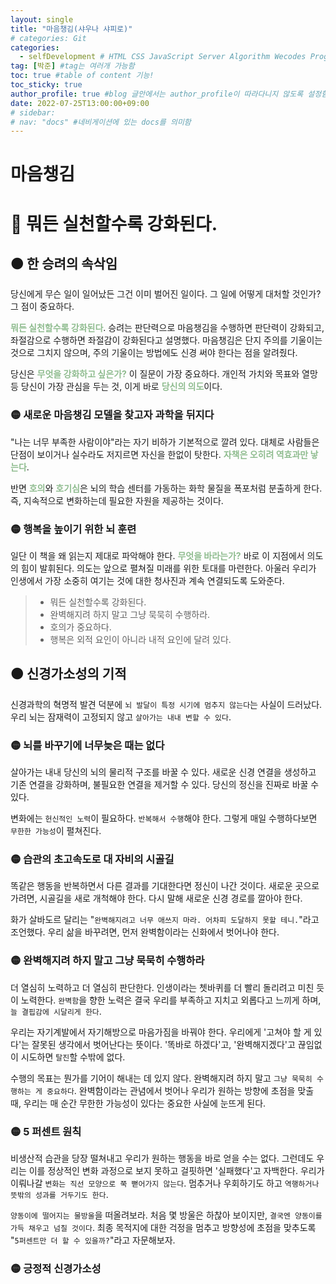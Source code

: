 ```yaml
---
layout: single
title: "마음챙김(샤우나 샤피로)"
# categories: Git
categories:
  - selfDevelopment # HTML CSS JavaScript Server Algorithm Wecodes Programmers CS Github Blog
tag: [박준] #tag는 여러개 가능함
toc: true #table of content 기능!
toc_sticky: true
author_profile: true #blog 글안에서는 author_profile이 따라다니지 않도록 설정함
date: 2022-07-25T13:00:00+09:00
# sidebar:
# nav: "docs" #네비게이션에 있는 docs를 의미함
---
```

<style>
.crimson {
  color: crimson;
  font-weight: bold;
}

.re {
  color: DarkSeaGreen;
  font-weight: bold;
}

.teal {
  color: teal;
  font-weight: bold;
}

.forestgreen {
  color: foresgreen;
  font-weight: bold;
}
</style>

# 마음챙김
# 🔴 뭐든 실천할수록 강화된다.
## 🟠 한 승려의 속삭임
당신에게 무슨 일이 일어났든 그건 이미 벌어진 일이다. 그 일에 어떻게 대처할 것인가? 그 점이 중요하다.

<span class="re">뭐든 실천할수록 강화된다</span>. 승려는 판단력으로 마음챙김을 수행하면 판단력이 강화되고, 좌절감으로 수행하면 좌절감이 강화된다고 설명했다. 마음챙김은 단지 주의를 기울이는 것으로 그치지 않으며, 주의 기울이는 방법에도 신경 써야 한다는 점을 알려줬다.

당신은 <span class="re">무엇을 강화하고 싶은가?</span> 이 질문이 가장 중요하다. 개인적 가치와 목표와 열망 등 당신이 가장 관심을 두는 것, 이게 바로 <span class="re">당신의 의도</span>이다.

### 🟡 새로운 마음챙김 모델을 찾고자 과학을 뒤지다
"나는 너무 부족한 사람이야"라는 자기 비하가 기본적으로 깔려 있다. 대체로 사람들은 단점이 보이거나 실수라도 저지르면 자신을 한없이 탓한다. <span class="re">자책은 오히려 역효과만 낳는다</span>.

반면 <span class="re">호의</span>와 <span class="re">호기심</span>은 뇌의 학습 센터를 가동하는 화학 물질을 폭포처럼 분출하게 한다. 즉, 지속적으로 변화하는데 필요한 자원을 제공하는 것이다.

### 🟡 행복을 높이기 위한 뇌 훈련
일단 이 책을 왜 읽는지 제대로 파악해야 한다. <span class="re">무엇을 바라는가?</span> 바로 이 지점에서 의도의 힘이 발휘된다. 의도는 앞으로 펼쳐질 미래를 위한 토대를 마련한다. 아울러 우리가 인생에서 가장 소중히 여기는 것에 대한 청사진과 계속 연결되도록 도와준다.

> - 뭐든 실천할수록 강화된다.
> - 완벽해지려 하지 말고 그냥 묵묵히 수행하라.
> - 호의가 중요하다.
> - 행복은 외적 요인이 아니라 내적 요인에 달려 있다.

## 🟠 신경가소성의 기적
신경과학의 혁명적 발견 덕분에 `뇌 발달이 특정 시기에 멈추지 않는다`는 사실이 드러났다. 우리 뇌는 잠재력이 고정되지 않고 `살아가는 내내 변할 수 있다`.

### 🟡 뇌를 바꾸기에 너무늦은 때는 없다
살아가는 내내 당신의 뇌의 물리적 구조를 바꿀 수 있다. 새로운 신경 연결을 생성하고 기존 연결을 강화하며, 불필요한 연결을 제거할 수 있다. 당신의 정신을 진짜로 바꿀 수 있다.

변화에는 `헌신적인 노력`이 필요하다. `반복해서 수행`해야 한다. 그렇게 매일 수행하다보면 `무한한 가능성`이 펼쳐진다.


### 🟡 습관의 초고속도로 대 자비의 시골길
똑같은 행동을 반복하면서 다른 결과를 기대한다면 정신이 나간 것이다. 새로운 곳으로 가려면, 시골길을 새로 개척해야 한다. 다시 말해 새로운 신경 경로를 깔아야 한다.

화가 살바도르 달리는 "`완벽해지려고 너무 애쓰지 마라. 어차피 도달하지 못할 테니.`"라고 조언했다. 우리 삶을 바꾸려면, 먼저 완벽함이라는 신화에서 벗어나야 한다.

### 🟡 완벽해지려 하지 말고 그냥 묵묵히 수행하라
더 열심히 노력하고 더 열심히 판단한다. 인생이라는 쳇바퀴를 더 빨리 돌리려고 미친 듯이 노력한다. `완벽함`을 향한 노력은 결국 우리를 부족하고 지치고 외롭다고 느끼게 하며, `늘 결핍감에 시달리게 한다`.

우리는 자기계발에서 자기해방으로 마음가짐을 바꿔야 한다. 우리에게 '고쳐야 할 게 있다'는 잘못된 생각에서 벗어난다는 뜻이다. '똑바로 하겠다'고, '완벽해지겠다'고 끊임없이 시도하면 `탈진`할 수밖에 없다.

수행의 목표는 뭔가를 기어이 해내는 데 있지 않다. 완벽해지려 하지 말고 `그냥 묵묵히 수행하는 게 중요하다`. 완벽함이라는 관념에서 벗어나 우리가 원하는 방향에 초점을 맞출 때, 우리는 매 순간 무한한 가능성이 있다는 중요한 사실에 눈뜨게 된다.

### 🟡 5 퍼센트 원칙
비생산적 습관을 당장 떨쳐내고 우리가 원하는 행동을 바로 얻을 수는 없다. 그런데도 우리는 이를 정상적인 변화 과정으로 보지 못하고 걸핏하면 '실패했다'고 자백한다. 우리가 이뤄나갈 `변화는 직선 모양으로 쭉 뻗어가지 않는다`. 멈추거나 우회하기도 하고 `역행하거나 뜻밖의 성과를 거두기도 한다`.

`양동이에 떨어지는 물방울`을 떠올려보라. 처음 몇 방울은 하찮아 보이지만, `결국엔 양동이를 가득 채우고 넘칠 것이다`. 최종 목적지에 대한 걱정을 멈추고 방향성에 초점을 맞추도록 "`5퍼센트만 더 할 수 있을까?`"라고 자문해보자.

### 🟡 긍정적 신경가소성

<!-- <span style="color:white;background:royalblue;"> -->

<!-- ① ② ③ ④ ⑤ ⑥ ⑦ ⑧ ⑨-->

<!-- 메소드 위에 변수 선언, 메소드  안에 메소드, 메소드 끝나고 리턴 -->

<!-- ### 2. Link 넣기

```
 
유형 1: (설명어를 입력) : [gunhee's coding blog](https://gunhee-jeong.github. io/)
유형 2: (URL 자동연결) : <https://gunhee-jeong.github.io/>
유형 3: (동일 파일 내 '문단으로 이동') : [1. Header로 이동](###-1-header)

```

유형 1: (설명어를 입력) : [gunhee's coding blog](https://gunhee-jeong.github.io/)
유형 2: (URL 자동연결) : <https://gunhee-jeong.github.io/>
유형 3: (동일 파일 내 '문단으로 이동') : [1. Header로 이동](#1-header)
유형 3의 방법

1. 특수문자를 제거
2. 스페이스는 -로 바꾸고
3. 대문자는 소문자로!
   그래서 ### 1. Header -> #1-header
 
## Link: [google][https://www.google.com/]

### 3. 수평선

```

---

```

---

### 4. 라인 바꾸기

```

스페이스바를 2번 눌러주면 다음칸으로
이동할 수 있어요!

```

---

스페이스바를 2번 눌러주면
다음칸으로 이동할 수 있어요!

### 5. list 만들기

```

1. 1번
2. 2번
3. 3번

- 순서없는 list
  - 순서없는 list
    - 순서없는 list

```

1. 1번
2. 2번
3. 3번

- 순서없는 list
  - 순서없는 list
    - 순서없는 list

---

### 6. font 관련

```

**진하게** -> 볼드
_기울여서_ -> 이탤릭체
~~취소선~~ -> 취소선

<ul>밑줄넣기</ul> -> 밑줄
<span style="color:red">빨간 글씨</span> -> 글자색
이것이 `인라인` 입니다 -> 인라인 코드
```

**진하게** -> 볼드
_기울여서_ -> 이탤릭체
~~취소선~~ -> 취소선
<u>밑줄넣기</u> -> 밑줄
<span style="color:red">빨간 글씨</span>
이것이 `인라인` 입니다 -> 인라인 코드

---

### 7. 인용구문

```
> coding
>
> > JavaScript
> >
> > > 내가 프짱!
```

> coding
>
> > JavaScript
> >
> > > 내가 프짱!

---

### 8. 이미지 삽입

```
유형1: ('사이즈를 조절' -> HTML 태그 사용) : <img src="https://gunhee-jeong.github.io/assets/images/blogLogo.png" width="300" height="200">
유형2: (이미지 삽입 후 -> 링크 걸기)
[![이미지](https://gunhee-jeong.github.io/assets/images/blogLogo/blogLogo.png)](https://gunhee-jeong.github.io/)
```

유형1: ('사이즈를 조절' -> HTML 태그 사용) : <img src="https://gunhee-jeong.github.io/assets/images/blogLogo.png" width="300" height="200">
유형2: (이미지 삽입 후 -> 링크 걸기)
[![이미지](https://gunhee-jeong.github.io/assets/images/blogLogo.png)](https://gunhee-jeong.github.io/)

### 9. 표 만들기

```
||국어|영어|
| :--- | ---: | :--: |
|건희 | 100점 | 100점
|철수 | 100점 | 100점
```

|      |  국어 | 영어  |
| :--- | ----: | :---: |
| 건희 | 100점 | 100점 |
| 철수 | 100점 | 100점 |

> - header를 넣고 싶은 경우 ---을 사용하고 :을 이용하여 정렬에 사용함!

### 10. 토글 만들기

```
<details>
<summary>여기를 누르세요</summary>
<div markdown="1">
숨겨진 내용
</div>
</details>
```

<details>
<summary>여기를 누르세요</summary>
<div markdown="1">
숨겨진 내용
</details> -->
